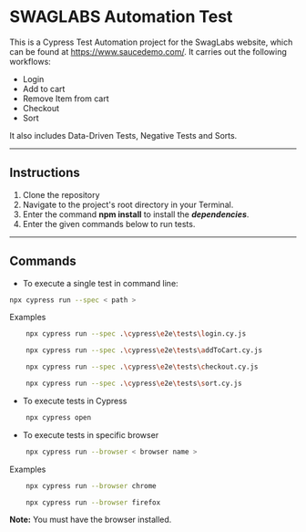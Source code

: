 # SWAGLABS Automation Test 

This is a Cypress Test Automation project for the SwagLabs website, which can be found at https://www.saucedemo.com/. It carries out the following workflows:

* Login
* Add to cart 
* Remove Item from cart 
* Checkout
* Sort

It also includes Data-Driven Tests, Negative Tests and Sorts.

---

## Instructions

1. Clone the repository
2. Navigate to the project's root directory in your Terminal.
3. Enter the command **npm install** to install the ***dependencies***.
4. Enter the given commands below to run tests.

---

## Commands

* To execute a single test in command line:
```bash
npx cypress run --spec < path >
```
Examples
```bash
    npx cypress run --spec .\cypress\e2e\tests\login.cy.js
```
```bash
    npx cypress run --spec .\cypress\e2e\tests\addToCart.cy.js
```
```bash
    npx cypress run --spec .\cypress\e2e\tests\checkout.cy.js
```
```bash
    npx cypress run --spec .\cypress\e2e\tests\sort.cy.js
```
* To execute tests in Cypress
```bash
    npx cypress open
```
* To execute tests in specific browser
```bash
    npx cypress run --browser < browser name >
```
Examples
```bash
    npx cypress run --browser chrome
```
```bash
    npx cypress run --browser firefox
```
**Note:** You must have the browser installed.